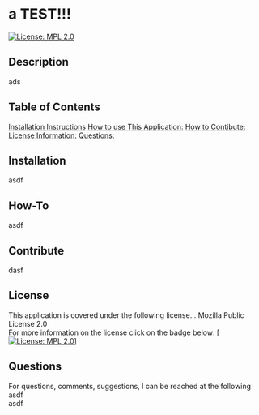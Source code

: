 # a TEST!!!  
[![License: MPL 2.0](https://img.shields.io/badge/License-MPL%202.0-brightgreen.svg)](https://opensource.org/licenses/MPL-2.0)
## Description
ads
## Table of Contents
[Installation Instructions](#installation)
[How to use This Application:](#how-to)
[How to Contibute:](#contribute)
[License Information:](#license)
[Questions:](#questions)
## Installation
asdf
## How-To
asdf
## Contribute
dasf
## License
This application is covered under the following license...
Mozilla Public License 2.0  
For more information on the license click on the badge below:
[[![License: MPL 2.0](https://img.shields.io/badge/License-MPL%202.0-brightgreen.svg)](https://opensource.org/licenses/MPL-2.0)]
## Questions
For questions, comments, suggestions, I can be reached at the following  
asdf  
asdf
